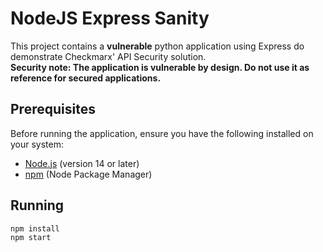 # NodeJS Express Sanity
This project contains a **vulnerable** python application using Express do demonstrate Checkmarx' API Security solution.  
**Security note: The application is vulnerable by design. Do not use it as reference for secured applications.**

## Prerequisites

Before running the application, ensure you have the following installed on your system:

- [Node.js](https://nodejs.org) (version 14 or later)
- [npm](https://www.npmjs.com) (Node Package Manager)

## Running
```
npm install
npm start
```